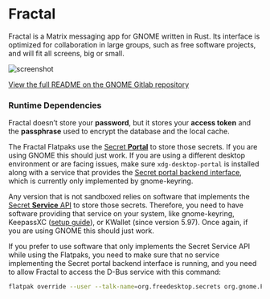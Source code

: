 # Fractal

Fractal is a Matrix messaging app for GNOME written in Rust. Its interface is optimized for
collaboration in large groups, such as free software projects, and will fit all screens, big or small.

![screenshot](https://gitlab.gnome.org/World/fractal/raw/main/screenshots/main.png)


[View the full README on the GNOME Gitlab repository](https://gitlab.gnome.org/World/fractal/-/blob/main/README.md)

### Runtime Dependencies

Fractal doesn’t store your **password**, but it stores your **access token** and the **passphrase**
used to encrypt the database and the local cache.

The Fractal Flatpaks use the [Secret **Portal**](https://docs.flatpak.org/en/latest/portal-api-reference.html#gdbus-org.freedesktop.portal.Secret)
to store those secrets. If you are using GNOME this should just work. If you are using a different
desktop environment or are facing issues, make sure `xdg-desktop-portal` is installed along with a
service that provides the [Secret portal backend interface](https://docs.flatpak.org/en/latest/portal-api-reference.html#gdbus-org.freedesktop.impl.portal.Secret),
which is currently only implemented by gnome-keyring.

Any version that is not sandboxed relies on software that implements the [Secret **Service** API](https://www.freedesktop.org/wiki/Specifications/secret-storage-spec/)
to store those secrets. Therefore, you need to have software providing that service on your system,
like gnome-keyring, KeepassXC ([setup guide](https://avaldes.co/2020/01/28/secret-service-keepassxc.html)),
or KWallet (since version 5.97). Once again, if you are using GNOME this should just work.

If you prefer to use software that only implements the Secret Service API while using the Flatpaks,
you need to make sure that no service implementing the Secret portal backend interface is running,
and you need to allow Fractal to access the D-Bus service with this command:

```sh
flatpak override --user --talk-name=org.freedesktop.secrets org.gnome.Fractal
```
